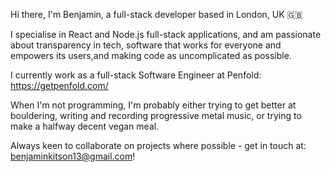 Hi there, I'm Benjamin, a full-stack developer based in London, UK 🇬🇧

I specialise in React and Node.js full-stack applications, and am passionate about transparency in tech, software that works for everyone and empowers its users,and making code as uncomplicated as possible.

I currently work as a full-stack Software Engineer at Penfold: https://getpenfold.com/

When I'm not programming, I'm probably either trying to get better at bouldering, writing and recording progressive metal music, or trying to make a halfway decent vegan meal.

Always keen to collaborate on projects where possible - get in touch at: benjaminkitson13@gmail.com!
